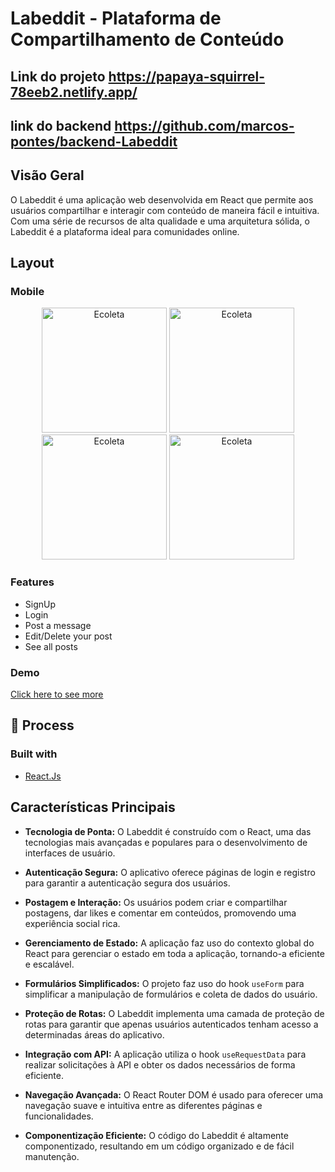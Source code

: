 # Labeddit - Plataforma de Compartilhamento de Conteúdo
## Link do projeto https://papaya-squirrel-78eeb2.netlify.app/

## link do backend https://github.com/marcos-pontes/backend-Labeddit

## Visão Geral

O Labeddit é uma aplicação web desenvolvida em React que permite aos usuários compartilhar e interagir com conteúdo de maneira fácil e intuitiva. Com uma série de recursos de alta qualidade e uma arquitetura sólida, o Labeddit é a plataforma ideal para comunidades online.

## Layout

### Mobile

<p align="center">
  <img alt="Ecoleta" title="#Ecoleta" src="https://cdn.discordapp.com/attachments/1024117838002270240/1160717680781819984/image.png?ex=6535ad94&is=65233894&hm=47e77db92043cc35dda692cddbb1bc5afa89edf2f76ed001a7c797ce6a4a0ba2&" width="200px">
  <img alt="Ecoleta" title="#Ecoleta" src="https://cdn.discordapp.com/attachments/1024117838002270240/1160720842112639046/image.png?ex=6535b085&is=65233b85&hm=73ca7b1e91761e86278be8bca4cf8a0c1c26dc440391bbdff02fee0456a722ac&" width="200px">
  <img alt="Ecoleta" title="#Ecoleta" src="https://cdn.discordapp.com/attachments/1024117838002270240/1160720841596735549/image.png?ex=6535b085&is=65233b85&hm=a57e534c66b598f36399968976ad4dfa1fdb17b1c5bb780da0746dbee95198e1&" width="200px">
  <img alt="Ecoleta" title="#Ecoleta" src="https://cdn.discordapp.com/attachments/1024117838002270240/1160722287889219644/image.png?ex=6535b1de&is=65233cde&hm=96a31f65ed6214e9121c37cfa846883b2ac7ad3b518c6d18f70c0b51dd9e7d97&" width="200px">
</p>

### Features

- SignUp
- Login
- Post a message
- Edit/Delete your post
- See all posts

### Demo

[Click here to see more](https://papaya-squirrel-78eeb2.netlify.app/)

## :newspaper: Process

### Built with

- [React.Js](https://reactjs.org)

## Características Principais

- **Tecnologia de Ponta:** O Labeddit é construído com o React, uma das tecnologias mais avançadas e populares para o desenvolvimento de interfaces de usuário.

- **Autenticação Segura:** O aplicativo oferece páginas de login e registro para garantir a autenticação segura dos usuários.

- **Postagem e Interação:** Os usuários podem criar e compartilhar postagens, dar likes e comentar em conteúdos, promovendo uma experiência social rica.

- **Gerenciamento de Estado:** A aplicação faz uso do contexto global do React para gerenciar o estado em toda a aplicação, tornando-a eficiente e escalável.

- **Formulários Simplificados:** O projeto faz uso do hook `useForm` para simplificar a manipulação de formulários e coleta de dados do usuário.

- **Proteção de Rotas:** O Labeddit implementa uma camada de proteção de rotas para garantir que apenas usuários autenticados tenham acesso a determinadas áreas do aplicativo.

- **Integração com API:** A aplicação utiliza o hook `useRequestData` para realizar solicitações à API e obter os dados necessários de forma eficiente.

- **Navegação Avançada:** O React Router DOM é usado para oferecer uma navegação suave e intuitiva entre as diferentes páginas e funcionalidades.

- **Componentização Eficiente:** O código do Labeddit é altamente componentizado, resultando em um código organizado e de fácil manutenção.
